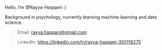 Hello, I’m @Rayya-Haqqani :)

Background in psychology, currently learning machine learning and data science. 
> Email: rayya.haqqani@gmail.com

> LinkedIn: https://linkedin.com/in/rayya-haqqani-350116275  
